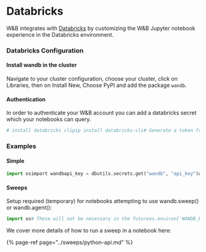 # Databricks

W&B integrates with [Databricks](https://www.databricks.com/) by customizing the W&B Jupyter notebook experience in the Databricks environment.

### Databricks Configuration

#### Install wandb in the cluster

Navigate to your cluster configuration, choose your cluster, click on Libraries, then on Install New, Choose PyPI and add the package `wandb`.

#### Authentication

In order to authenticate your W&B account you can add a databricks secret which your notebooks can query.

```bash
# install databricks clipip install databricks-cli# Generate a token from databricks UIdatabricks configure --token# Create a scope with one of the two commands (depending if you have security features enabled on databricks):# with security add-ondatabricks secrets create-scope --scope wandb# without security add-ondatabricks secrets create-scope --scope wandb --initial-manage-principal users# Add your api_key from: https://app.wandb.ai/authorizedatabricks secrets put --scope wandb --key api_key
```

### Examples

#### Simple

```python
import osimport wandbapi_key = dbutils.secrets.get("wandb", "api_key")wandb.login(key=api_key)wandb.init()wandb.log({"foo": 1})
```

#### Sweeps

Setup required \(temporary\) for notebooks attempting to use wandb.sweep\(\) or wandb.agent\(\):

```python
import os# These will not be necessary in the futureos.environ['WANDB_ENTITY'] = "my-entity"os.environ['WANDB_PROJECT'] = "my-project-that-exists"
```

We cover more details of how to run a sweep in a notebook here:

{% page-ref page="../sweeps/python-api.md" %}



